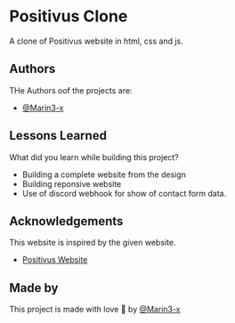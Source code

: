 
# Positivus Clone
A clone of Positivus website in html, css and js.


## Authors
THe Authors oof the projects are:
- [@Marin3-x](https://www.github.com/marin3-x)


## Lessons Learned

What did you learn while building this project?

- Building a complete website from the design
- Building reponsive website
- Use of discord webhook for show of contact form data.

## Acknowledgements
This website is inspired by the given website.
 - [Positivus Website](https://positivustheme.vercel.app)
## Made by

This project is made with love 💓 by [@Marin3-x](https://www.github.com/marin3-x)
